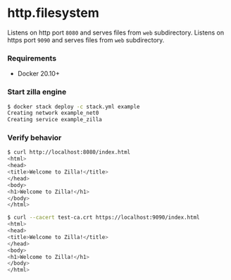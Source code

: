 # http.filesystem
Listens on http port `8080` and serves files from `web` subdirectory.
Listens on https port `9090` and serves files from `web` subdirectory.

### Requirements
 - Docker 20.10+

### Start zilla engine
```bash
$ docker stack deploy -c stack.yml example
Creating network example_net0
Creating service example_zilla
```

### Verify behavior
```bash
$ curl http://localhost:8080/index.html
<html>
<head>
<title>Welcome to Zilla!</title>
</head>
<body>
<h1>Welcome to Zilla!</h1>
</body>
</html>
```
```bash
$ curl --cacert test-ca.crt https://localhost:9090/index.html
<html>
<head>
<title>Welcome to Zilla!</title>
</head>
<body>
<h1>Welcome to Zilla!</h1>
</body>
</html>
```
